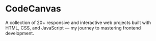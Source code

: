 # CodeCanvas
A collection of 20+ responsive and interactive web projects built with HTML, CSS, and JavaScript — my journey to mastering frontend development.
